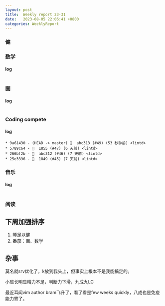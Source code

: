 ```yaml
---
layout: post
title:  Weekly report 23-31
date:   2023-08-05 22:06:41 +0800
categories: WeeklyReport
---
```


### 健

### 数学

#### log
```

```

### 画

#### log
```

```

### Coding compete

#### log
```
* 9a61430 - (HEAD -> master) 🎉  abc313 (#49) (53 秒钟前) <lintd>
* 5789c64 - 🎉  1855 (#47) (6 天前) <lintd>
* 266bf2b - 🎉  abc312 (#46) (7 天前) <lintd>
* 25e3396 - 🎉  1849 (#45) (7 天前) <lintd>
```

### 音乐

#### log
```

```

### 阅读

## 下周加强排序

1. 睡足以健
2. 番茄：画、数学

## 杂事

莫名就srv优化了，k放到我头上，但事实上根本不是我能搞定的。

小班长明显精力不足，判断力下滑，九成九LC

最近耳闻vim author bram飞升了，看了看是few weeks quickly，八成也是免疫
能力寄了。
